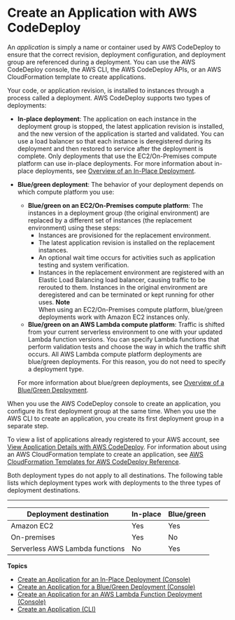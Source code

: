 # Create an Application with AWS CodeDeploy<a name="applications-create"></a>

An *application* is simply a name or container used by AWS CodeDeploy to ensure that the correct revision, deployment configuration, and deployment group are referenced during a deployment\. You can use the AWS CodeDeploy console, the AWS CLI, the AWS CodeDeploy APIs, or an AWS CloudFormation template to create applications\.

Your code, or application revision, is installed to instances through a process called a deployment\. AWS CodeDeploy supports two types of deployments: 
+ **In\-place deployment**: The application on each instance in the deployment group is stopped, the latest application revision is installed, and the new version of the application is started and validated\. You can use a load balancer so that each instance is deregistered during its deployment and then restored to service after the deployment is complete\. Only deployments that use the EC2/On\-Premises compute platform can use in\-place deployments\. For more information about in\-place deployments, see [Overview of an In\-Place Deployment](welcome.md#welcome-deployment-overview-in-place)\.
+ **Blue/green deployment**: The behavior of your deployment depends on which compute platform you use:
  + **Blue/green on an EC2/On\-Premises compute platform**: The instances in a deployment group \(the original environment\) are replaced by a different set of instances \(the replacement environment\) using these steps:
    + Instances are provisioned for the replacement environment\.
    + The latest application revision is installed on the replacement instances\.
    + An optional wait time occurs for activities such as application testing and system verification\.
    + Instances in the replacement environment are registered with an Elastic Load Balancing load balancer, causing traffic to be rerouted to them\. Instances in the original environment are deregistered and can be terminated or kept running for other uses\.
**Note**  
When using an EC2/On\-Premises compute platform, blue/green deployments work with Amazon EC2 instances only\.
  + **Blue/green on an AWS Lambda compute platform**: Traffic is shifted from your current serverless environment to one with your updated Lambda function versions\. You can specify Lambda functions that perform validation tests and choose the way in which the traffic shift occurs\. All AWS Lambda compute platform deployments are blue/green deployments\. For this reason, you do not need to specify a deployment type\. 

  For more information about blue/green deployments, see [Overview of a Blue/Green Deployment](welcome.md#welcome-deployment-overview-blue-green)\.

When you use the AWS CodeDeploy console to create an application, you configure its first deployment group at the same time\. When you use the AWS CLI to create an application, you create its first deployment group in a separate step\.

To view a list of applications already registered to your AWS account, see [View Application Details with AWS CodeDeploy](applications-view-details.md)\. For information about using an AWS CloudFormation template to create an application, see [AWS CloudFormation Templates for AWS CodeDeploy Reference](reference-cloudformation-templates.md)\.

 Both deployment types do not apply to all destinations\. The following table lists which deployment types work with deployments to the three types of deployment destinations\.


****  

| Deployment destination | In\-place | Blue/green | 
| --- | --- | --- | 
| Amazon EC2  | Yes | Yes | 
| On\-premises | Yes | No | 
| Serverless AWS Lambda functions | No | Yes | 

**Topics**
+ [Create an Application for an In\-Place Deployment \(Console\)](applications-create-in-place.md)
+ [Create an Application for a Blue/Green Deployment \(Console\)](applications-create-blue-green.md)
+ [Create an Application for an AWS Lambda Function Deployment \(Console\)](applications-create-lambda.md)
+ [Create an Application \(CLI\)](applications-create-cli.md)